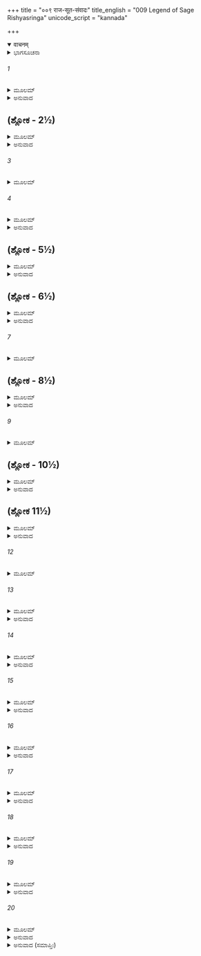 +++
title = "००९ राज-सूत-संवादः"
title_english = "009 Legend of Sage Rishyasringa"
unicode_script = "kannada"

+++
<details open><summary>वाचनम्</summary>

<div class="audioEmbed"  caption="श्रीराम-हरिसीताराममूर्ति-घनपाठिभ्यां वचनम्" src="https://archive.org/download/Ramayana-recitation-Sriram-harisItArAmamUrti-Ghanapaati-v2/Kanda_1/Kanda_1_BK-009-Raajaa_-Sootha_Samvaadaha.mp3"></div>
</details>



<details><summary>ಭಾಗಸೂಚನಾ</summary>

ಸುಮಂತ್ರನು ದಶರಥನಿಗೆ ಋಷ್ಯಶೃಂಗನನ್ನು ಕರೆತರಲು ಸಲಹೆ ನೀಡಿದುದು, ಶಾಂತಾದೇವಿಯ ವಿವಾಹ ಪ್ರಸಂಗವನ್ನು ವಿವರಿಸಿ ಹೇಳಿದುದು
</details>

###### 1


<details><summary>ಮೂಲಮ್</summary>

ಏತಚ್ಛ್ರುತ್ವಾ ರಹಃ ಸೂತೋ ರಾಜಾನಮಿದಮಬ್ರವೀತ್ ।  
ಶ್ರೂಯತಾಂ ತತ್ಪುರಾವೃತ್ತಂ ಪುರಾಣೇ ಚ ಮಯಾ ಶ್ರುತಮ್ ॥
</details>

<details><summary>ಅನುವಾದ</summary>

ಪುತ್ರಪ್ರಾಪ್ತಿಗಾಗಿ ಅಶ್ವಮೇಧ ಯಜ್ಞವನ್ನು ಮಾಡುವ ಮಾತನ್ನು ಕೇಳಿ, ಸುಮಂತ್ರನು ಏಕಾಂತದಲ್ಲಿ ರಾಜನ ಬಳಿ ಹೇಳಿದನು - ಮಹಾರಾಜರೇ! ನಾನು ಪುರಾಣದಲ್ಲಿ ಕೇಳಿದ ಒಂದು ಪುರಾತನ ಇತಿಹಾಸವನ್ನು ಆಲಿಸಿರಿ.॥1॥
</details>

## (ಶ್ಲೋಕ - 2½)


<details><summary>ಮೂಲಮ್</summary>

ಋತ್ವಿಗ್ಭಿರುಪದಿಷ್ಟೋಽಯಂ ಪುರಾವೃತ್ತೋಮಯಾಶ್ರುತಃ ।  
ಸನತ್ಕುಮಾರೋ ಭಗವಾನ್ಪೂರ್ವಂ ಕಥಿತವಾನ್ಕಥಾಮ್ ॥  
ಋಷೀಣಾಂ ಸನ್ನಿಧೌ ರಾಜಂ ಸ್ತವ ಪುತ್ರಾಗಮಂ ಪ್ರತಿ ।
</details>

<details><summary>ಅನುವಾದ</summary>

ಮಕ್ಕಳ ಸಲುವಾಗಿ ಈ ಅಶ್ವಮೇಧಯಜ್ಞರೂಪೀ ಉಪಾಯವನ್ನು ಋತ್ವಿಜರು ಉಪದೇಶಿಸಿರುವರು, ಆದರೆ ನಾನು ಇತಿಹಾಸದಲ್ಲಿ ಕೆಲವು ವಿಶೇಷ ಮಾತುಗಳನ್ನು ಕೇಳಿರುವೆನು. ರಾಜನೇ! ಹಿಂದೆ ಪೂಜ್ಯರಾದ ಸನತ್ಕುಮಾರರು ಋಷಿಗಳಲ್ಲಿ ನಿನ್ನ ಪುತ್ರಪ್ರಾಪ್ತಿಯ ಸಂಬಂಧದಲ್ಲಿ ಹೇಳಿದ ಒಂದು ಕಥೆಯನ್ನು ಹೇಳಿದ್ದರು. ಅದನ್ನು ಕೇಳು.॥2½॥
</details>

###### 3


<details><summary>ಮೂಲಮ್</summary>

ಕಾಶ್ಯಪಸ್ಯತು ಪುತ್ರೋಽಸ್ತಿ ವಿಭಾಂಡಕ ಇತಿಶ್ರುತಃ ॥
</details>

###### 4


<details><summary>ಮೂಲಮ್</summary>

ಋಶ್ಯಶೃಙ್ಗ ಇತಿ ಖ್ಯಾತಸ್ತಸ್ಯ ಪುತ್ರೋ ಭವಿಷ್ಯತಿ ।  
ಸ ವನೇ ನಿತ್ಯಸಂವೃದ್ಧೋ ಮುನಿರ್ವನಚರಃ ಸದಾ ॥
</details>

<details><summary>ಅನುವಾದ</summary>

ಅವರು ಹೇಳಿದರು-ಮುನಿಗಳಿರಾ! ಮಹರ್ಷಿ ಕಾಶ್ಯಪರಿಗೆ ವಿಭಾಂಡಕ ಎಂಬ ಪುತ್ರನಿರುವನು. ಅವನಿಗೆ ಋಷ್ಯ ಶೃಂಗನೆಂದು ಪ್ರಸಿದ್ಧನಾದ ಓರ್ವ ಪುತ್ರನಾಗುವನು. ಆ ಋಷ್ಯಶೃಂಗನು ಅರಣ್ಯದಲ್ಲೇ ಇದ್ದು ಪ್ರವರ್ಧಮಾನನಾಗುವನು.॥3-4॥
</details>

## (ಶ್ಲೋಕ - 5½)


<details><summary>ಮೂಲಮ್</summary>

ನಾನ್ಯಂ ಜಾನಾತಿ ವಿಪ್ರೇಂದ್ರೋ ನಿತ್ಯಂ ಪಿತ್ರನುವರ್ತನಾತ್ ।  
ದ್ವೈವಿಧ್ಯಂ ಬ್ರಹ್ಮಚರ್ಯಸ್ಯ ಭವಿಷ್ಯತಿ ಮಹಾತ್ಮನಃ ॥  
ಲೋಕೇಷು ಪ್ರಥಿತಂ ರಾಜನ್ ವಿಪ್ರೈಶ್ಚ ಕಥಿತಂ ಸದಾ ।
</details>

<details><summary>ಅನುವಾದ</summary>

ಸದಾಕಾಲ ತಂದೆಯೊಂದಿಗೆ ಇರುತ್ತಿದ್ದ ಕಾರಣ ಋಷ್ಯಶೃಂಗನಿಗೆ ಬೇರೆ ಯಾರೂ ಗೊತ್ತಿರಲಿಲ್ಲ. ರಾಜನೇ! ಜಗತ್ತಿನಲ್ಲಿ ಬ್ರಹ್ಮಚರ್ಯದ ಎರಡು ರೂಪಗಳು ವಿಖ್ಯಾತವಾಗಿವೆ ಮತ್ತು ಬ್ರಾಹ್ಮಣರು ಅವೆರಡನ್ನು ವರ್ಣಿಸಿರುವರು. ಒಂದು ದಂಡ-ಮೇಖಲೆ ಮುಂತಾದವನ್ನು ಧಾರಣಾರೂಪೀ ಮುಖ್ಯ ಬ್ರಹ್ಮಚರ್ಯ ಹಾಗೂ ಇನ್ನೊಂದು ಋತುಕಾಲದಲ್ಲಿ ಮಾತ್ರ ಸ್ವಪತ್ನೀ ಸಮಾಗಮರೂಪೀ ಗೌಣ ಬ್ರಹ್ಮಚರ್ಯ. ಆ ಮಹಾತ್ಮನಿಂದ ಈ ಎರಡೂ ರೀತಿಯ ಬ್ರಹ್ಮಚರ್ಯಗಳ ಪಾಲನೆ ಆಗುವುದು.॥5½॥
</details>

## (ಶ್ಲೋಕ - 6½)


<details><summary>ಮೂಲಮ್</summary>

ತಸ್ಯೈವಂ ವರ್ತಮಾನಸ್ಯ ಕಾಲಃ ಸಮಭಿವರ್ತತ ॥  
ಅಗ್ನಿಂ ಶುಶ್ರೂಷಮಾಣಸ್ಯ ಪಿತರಂ ಚ ಯಶಸ್ವಿನಮ್ ।
</details>

<details><summary>ಅನುವಾದ</summary>

ಹೀಗೆ ಇರುತ್ತಿರುವಾಗ ಮುನಿಯ ಸಮಯ ಅಗ್ನಿ ಮತ್ತು ಯಶಸ್ವೀ ತಂದೆಯ ಸೇವೆಯಲ್ಲೇ ಕಳೆಯಬಹುದು.॥6½॥
</details>

###### 7


<details><summary>ಮೂಲಮ್</summary>

ಏತಸ್ಮಿನ್ನೇವ ಕಾಲೇ ತು ರೋಮಪಾದಃಪ್ರತಾಪವಾನ್ ॥
</details>

## (ಶ್ಲೋಕ - 8½)


<details><summary>ಮೂಲಮ್</summary>

ಅಂಗೇಷು ಪ್ರಥಿತೋ ರಾಜಾ ಭವಿಷ್ಯತಿ ಮಹಾಬಲಃ ।  
ತಸ್ಯ ವ್ಯತಿಕ್ರಮಾದ್ರಾಜ್ಞೋ ಭವಿಷ್ಯತಿ ಸುದಾರುಣಾ ॥  
ಅನಾವೃಷ್ಟಿಃ ಸುಘೋರಾ ವೈಸರ್ವಲೋಕಭಯಾವಹಾ ।
</details>

<details><summary>ಅನುವಾದ</summary>

ಆಗಲೇ ಅಂಗದೇಶದಲ್ಲಿ ರೋಮಪಾದ ಎಂಬ ದೊಡ್ಡ ಪ್ರತಾಪಿ ಮತ್ತು ಬಲಿಷ್ಠನಾದ ರಾಜನಾಗುವನು. ಅವನಿಂದ ಧರ್ಮದ ಉಲ್ಲಂಘನೆಯಾದ ಕಾರಣ ಆ ದೇಶದಲ್ಲಿ ಎಲ್ಲ ಜನರನ್ನು ಅತ್ಯಂತ ಭಯಪಡಿಸುವ ಘೋರವಾದ ಅನಾವೃಷ್ಟಿಯು ತಲೆದೋರುವುದು.॥7-8½॥
</details>

###### 9


<details><summary>ಮೂಲಮ್</summary>

ಅನಾವೃಷ್ಟ್ಯಾಂ ತು ವೃತ್ತಾಯಾಂ ರಾಜಾ ದುಃಖಸಮನ್ವಿತಃ ॥
</details>

## (ಶ್ಲೋಕ - 10½)


<details><summary>ಮೂಲಮ್</summary>

ಬ್ರಾಹ್ಮಣಾನ್ ಶ್ರುತಸಂವೃದ್ಧಾನ್ ಸಮಾನೀಯ ಪ್ರವಕ್ಷ್ಯತಿ ।  
ಭವಂತಃ ಶ್ರುತಕರ್ಮಾಣೋ ಲೋಕಚಾರಿತ್ರವೇದಿನಃ ॥  
ಸಮಾದಿಶಂತು ನಿಯಮಂ ಪ್ರಾಯಶ್ಚಿತ್ತಂ ಯಥಾ ಭವೇತ್ ।
</details>

<details><summary>ಅನುವಾದ</summary>

ಮಳೆಯು ಬಾರದೇ ಇರುವುದರಿಂದ ರೋಮಪಾದ ರಾಜನಿಗೆ ಬಹಳ ದುಃಖವಾಯಿತು. ಅವನು ಶಾಸ್ತ್ರಜ್ಞರಲ್ಲಿ ನಿಷ್ಣಾತರಾದ ಬ್ರಾಹ್ಮಣರನ್ನು ಕರೆಸಿ - ‘ವಿಪ್ರರಿರಾ! ತಾವೆಲ್ಲರೂ ವೇದಶಾಸ್ತ್ರಕ್ಕನುಸಾರವಾಗಿ ಕರ್ಮಮಾಡುವವರು ಹಾಗೂ ಜನರ ಆಚಾರ-ವಿಚಾರಗಳನ್ನು ಬಲ್ಲವರಾಗಿದ್ದೀರಿ. ಆದ್ದರಿಂದ ನನ್ನ ಪಾಪದ ಪ್ರಾಯಶ್ಚಿತ್ತವಾಗುವಂತಹ ಯಾವುದಾದರೂ ನಿಯಮವನ್ನು ದಯವಿಟ್ಟು ತಿಳಿಸಿರಿ.॥9-10½॥
</details>

## (ಶ್ಲೋಕ 11½)


<details><summary>ಮೂಲಮ್</summary>

ಇತ್ಯುಕ್ತಾಸ್ತೇ ತತೋ ರಾಜ್ಞಾ ಸರ್ವೇ ಬ್ರಾಹ್ಮಣಸತ್ತಮಾಃ ॥  
ವಕ್ಷ್ಯಂತಿ ತೇ ಮಹೀಪಾಲಂ ಬ್ರಾಹ್ಮಣಾ ವೇದಪಾರಗಾಃ ।
</details>

<details><summary>ಅನುವಾದ</summary>

ರಾಜನು ಹೀಗೆ ಹೇಳಿದಾಗ ಆ ವೇದಪಾರಂಗತ ವಿದ್ವಾಂಸರಾದ ಎಲ್ಲ ಶ್ರೇಷ್ಠ ಬ್ರಾಹ್ಮಣರು ಅವನಿಗೆ ಈ ಪ್ರಕಾರ ಸಲಹೆ ನೀಡಿದರು.॥11½॥
</details>

###### 12


<details><summary>ಮೂಲಮ್</summary>

ವಿಭಾಂಡಕ ಸುತಂ ರಾಜನ್ ಸರ್ವೋಪಾಯೈರಿಹಾನಯ ॥
</details>

###### 13


<details><summary>ಮೂಲಮ್</summary>

ಆನಾಯ್ಯ ತು ಮಹೀಪಾಲ ಋಷ್ಯಶೃಙ್ಗಂ ಸುಸತ್ಕೃತಮ್ ।  
ವಿಭಾಂಡಕಸುತಂ ರಾಜನ್ ಬ್ರಾಹ್ಮಣಂ ವೇದಪಾರಗಮ್ ॥  
ಪ್ರಯಚ್ಛ ಕನ್ಯಾಂ ಶಾಂತಾಂ ವೈವಿಧಿನಾ ಸುಸಮಾಹಿತಃ ।
</details>

<details><summary>ಅನುವಾದ</summary>

ರಾಜನೇ! ವಿಭಾಂಡಕರ ಪುತ್ರ ಋಷ್ಯಶೃಂಗನು ವೇದ ಪಾರಂಗತ ವಿದ್ವಾಂಸನಾಗಿರುವನು. ಭೂಪಾಲ! ನೀನು ಎಲ್ಲ ಉಪಾಯಗಳಿಂದ ಅವರನ್ನು ಇಲ್ಲಿಗೆ ಕರೆದುಕೊಂಡು ಬಾ. ಕರೆಸಿ ಅವರನ್ನು ಚೆನ್ನಾಗಿ ಸತ್ಕರಿಸು, ಮತ್ತೆ ಸಂತಸದಿಂದ ವೈದಿಕ ವಿಧಿಗನುಸಾರ ಅವರೊಂದಿಗೆ ನಿನ್ನ ಕನ್ಯೆ ಶಾಂತಳನ್ನು ಮದುವೆ ಮಾಡಿಕೊಡು.॥12-13॥
</details>

###### 14


<details><summary>ಮೂಲಮ್</summary>

ತೇಷಾಂ ತು ವಚನಂ ಶ್ರುತ್ವಾ ರಾಜಾ ಚಿಂತಾ ಪ್ರಪತ್ಸ್ಯತೇ ।  
ಕೇನೋಪಾಯೇನ ವೈ ಶಕ್ಯಮಿಹಾನೇತುಂ ಸ ವೀರ್ಯವಾನ್ ॥
</details>

<details><summary>ಅನುವಾದ</summary>

ಅವರ ಮಾತನ್ನು ಕೇಳಿ ರಾಜನು ಯಾವ ಉಪಾಯದಿಂದ ಆ ಶಕ್ತಿಶಾಲಿ ಮಹರ್ಷಿಯನ್ನು ಇಲ್ಲಿ ಕರೆತರಲಾಗುವುದು? ಎಂದು ಚಿಂತೆಗೊಳಗಾದನು.॥14॥
</details>

###### 15


<details><summary>ಮೂಲಮ್</summary>

ತತೋ ರಾಜಾ ವಿನಿಶ್ಚಿತ್ಯ ಸಹ ಮಂತ್ರಿಭಿರಾತ್ಮವಾನ್ ।  
ಪುರೋಹಿತಮಮಾತ್ಯಾಂಶ್ಚ ಪ್ರೇಷಯಿಷ್ಯತಿ ಸತ್ಕೃತಾನ್ ॥
</details>

<details><summary>ಅನುವಾದ</summary>

ಮತ್ತೆ ಆ ರೋಮಪಾದನು ಮಂತ್ರಿಗಳೊಂದಿಗೆ ಸಮಾಲೋಚಿಸಿ ತನ್ನ ಪುರೋಹಿತರನ್ನು ಮತ್ತು ಮಂತ್ರಿಗಳನ್ನು ಸತ್ಕಾರಪೂರ್ವಕ ಅಲ್ಲಿಗೆ ಕಳಿಸುವನು.॥15॥
</details>

###### 16


<details><summary>ಮೂಲಮ್</summary>

ತೇ ತು ರಾಜ್ಞೋ ವಚಃ ಶ್ರುತ್ವಾ ವ್ಯಥಿತಾ ವಿನತಾನನಾಃ ।  
ನ ಗಚ್ಛೇಮ ಋಷೇರ್ಭೀತಾ ಅನುನೇಷ್ಯಂತಿ ತಂ ನೃಪಮ್ ॥
</details>

<details><summary>ಅನುವಾದ</summary>

ರಾಜನ ಮಾತನ್ನು ಕೇಳಿ ಆ ಮಂತ್ರಿ, ಪುರೋಹಿತರು ತಲೆತಗ್ಗಿಸಿ ದುಃಖಿತರಾಗಿ ಬಹಳ ವಿನೀತರಾಗಿ ‘ಮಹಾರಾಜ! ನಾವು ಮಹರ್ಷಿಗಳಿಗೆ ಹೆದರುತ್ತೇವೆ, ಅದಕ್ಕಾಗಿ ನಾವು ಹೋಗುವುದಿಲ್ಲ’ ಎಂದು ಹೇಳಿದರು.॥16॥
</details>

###### 17


<details><summary>ಮೂಲಮ್</summary>

ವಕ್ಷ್ಯಂತಿ ಚಿಂತಯಿತ್ವಾ ತೇ ತಸ್ಯೋಪಾಯಾಂಶ್ಚ ತಾನ್ ಕ್ಷಮಾನ್ ।  
ಆನೇಷ್ಯಾಮೋ ವಯಂ ವಿಪ್ರಂ ನ ಚ ದೋಷೋ ಭವಿಷ್ಯತಿ ॥
</details>

<details><summary>ಅನುವಾದ</summary>

ಅನಂತರ ವಿಚಾರ ಮಾಡಿ ಅವರು ರಾಜನಲ್ಲಿ ‘ನಾವು ಆ ಬ್ರಾಹ್ಮಣಕುಮಾರನನ್ನು ಯಾವುದೇ ಉಪಾದಿಂದ ಇಲ್ಲಿಗೆ ಕರೆದುಕೊಂಡು ಬಂದರೆ ಯಾವುದೇ ದೋಷ ಉಂಟಾಗಲಾರದು’ ಎಂದು ನುಡಿದರು.॥17॥
</details>

###### 18


<details><summary>ಮೂಲಮ್</summary>

ಏವಮಂಗಾಧಿಪೇನೈವ ಗಣಿಕಾಭಿರ್ ಋಷೇಃ ಸುತಃ ।  
ಆನೀತೋಽವರ್ಷಯದ್ದೇವಃ ಶಾಂತಾಚಾಸ್ಮೈ ಪ್ರದೀಯತೇ ॥
</details>

<details><summary>ಅನುವಾದ</summary>

ಈ ಪ್ರಕಾರ ವೇಶ್ಯೆಯರ ಸಹಾಯದಿಂದ ಅಂಗರಾಜನು ಮುನಿಕುಮಾರ ಋಷ್ಯಶೃಂಗನನ್ನು ತನ್ನಲ್ಲಿಗೆ ಕರೆಸಿಕೊಳ್ಳುವನು. ಅವನು ಬರುತ್ತಲೇ ಇಂದ್ರನು ರಾಜ್ಯದಲ್ಲಿ ಮಳೆಸುರಿಸುವನು ಮತ್ತೆ ರಾಜನು ಅವನಿಗೆ ತನ್ನ ಮಗಳಾದ ಶಾಂತಾದೇವಿಯನ್ನು ಅರ್ಪಿಸುವನು.॥18॥
</details>

###### 19


<details><summary>ಮೂಲಮ್</summary>

ಋಷ್ಯಶೃಂಗಸ್ತುಜಾಮಾತಾ ಪುತ್ರಾಂಸ್ತವ ವಿಧಾಸ್ಯತಿ ।  
ಸನತ್ಕುಮಾರಕಥಿತಮೇತಾವದ್ ವ್ಯಾಹೃತಂ ಮಯಾ ॥
</details>

<details><summary>ಅನುವಾದ</summary>

ಈ ರೀತಿ ಋಷ್ಯಶಂಗನು ತಮಗೆ ಅಳಿಯನಾದನು. ಅವನೇ ನಿಮಗಾಗಿ ಪುತ್ರರು ದೊರಕುವಂತಹ ಯಜ್ಞ ಕರ್ಮವನ್ನು ನೆರವೇರಿಸುವನು. ಸನತ್ಕುಮಾರರು ಹೇಳಿದ ಈ ಮಾತನ್ನು ನಿಮಗೆ ತಿಳಿಸಿರುವೆನು.॥19॥
</details>

###### 20


<details><summary>ಮೂಲಮ್</summary>

ಅಥ ಹೃಷ್ಟೋ ದಶರಥಃ ಸುಮನ್ತ್ರಂ ಪ್ರತ್ಯಭಾಷತ ।  
ಯಥರ್ಷಶೃಂಗಸ್ತ್ವಾನೀತೋ ಯೇನೋಪಾಯೇನ ಸೋಚ್ಯತಾಮ್ ॥
</details>

<details><summary>ಅನುವಾದ</summary>

ಇದನ್ನು ಕೇಳಿ ದಶರಥ ರಾಜನಿಗೆ ಬಹಳ ಸಂತೋಷವಾಯಿತು. ಅವರು ಸುಮಂತ್ರನಲ್ಲಿ - ‘ಮುನಿಕುಮಾರ ಋಷ್ಯಶೃಂಗನನ್ನು ಇಲ್ಲಿಗೆ ಹೇಗೆ ಮತ್ತು ಯಾವ ಉಪಾಯದಿಂದ ಕರೆಸಬಹುದು ಎಂಬುದನ್ನು ಸ್ಪಷ್ಟವಾಗಿ ತಿಳಿಸು’ ಎಂದು ಕೇಳಿದನು.॥20॥
</details>

<details><summary>ಅನುವಾದ (ಸಮಾಪ್ತಿಃ)</summary>

ವಾಲ್ಮೀಕಿ ವಿರಚಿತ ಆರ್ಷ ರಾಮಾಯಣ ಆದಿಕಾವ್ಯದ ಬಾಲಕಾಂಡದಲ್ಲಿ ಒಂಭತ್ತನೆಯ ಸರ್ಗ ಪೂರ್ಣವಾಯಿತು. ॥9॥
</details>
